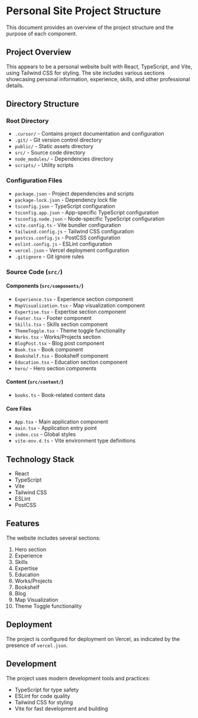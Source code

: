 # Personal Site Project Structure

This document provides an overview of the project structure and the purpose of each component.

## Project Overview
This appears to be a personal website built with React, TypeScript, and Vite, using Tailwind CSS for styling. The site includes various sections showcasing personal information, experience, skills, and other professional details.

## Directory Structure

### Root Directory
- `.cursor/` - Contains project documentation and configuration
- `.git/` - Git version control directory
- `public/` - Static assets directory
- `src/` - Source code directory
- `node_modules/` - Dependencies directory
- `scripts/` - Utility scripts

### Configuration Files
- `package.json` - Project dependencies and scripts
- `package-lock.json` - Dependency lock file
- `tsconfig.json` - TypeScript configuration
- `tsconfig.app.json` - App-specific TypeScript configuration
- `tsconfig.node.json` - Node-specific TypeScript configuration
- `vite.config.ts` - Vite bundler configuration
- `tailwind.config.js` - Tailwind CSS configuration
- `postcss.config.js` - PostCSS configuration
- `eslint.config.js` - ESLint configuration
- `vercel.json` - Vercel deployment configuration
- `.gitignore` - Git ignore rules

### Source Code (`src/`)

#### Components (`src/components/`)
- `Experience.tsx` - Experience section component
- `MapVisualization.tsx` - Map visualization component
- `Expertise.tsx` - Expertise section component
- `Footer.tsx` - Footer component
- `Skills.tsx` - Skills section component
- `ThemeToggle.tsx` - Theme toggle functionality
- `Works.tsx` - Works/Projects section
- `BlogPost.tsx` - Blog post component
- `Book.tsx` - Book component
- `Bookshelf.tsx` - Bookshelf component
- `Education.tsx` - Education section component
- `hero/` - Hero section components

#### Content (`src/content/`)
- `books.ts` - Book-related content data

#### Core Files
- `App.tsx` - Main application component
- `main.tsx` - Application entry point
- `index.css` - Global styles
- `vite-env.d.ts` - Vite environment type definitions

## Technology Stack
- React
- TypeScript
- Vite
- Tailwind CSS
- ESLint
- PostCSS

## Features
The website includes several sections:
1. Hero section
2. Experience
3. Skills
4. Expertise
5. Education
6. Works/Projects
7. Bookshelf
8. Blog
9. Map Visualization
10. Theme Toggle functionality

## Deployment
The project is configured for deployment on Vercel, as indicated by the presence of `vercel.json`.

## Development
The project uses modern development tools and practices:
- TypeScript for type safety
- ESLint for code quality
- Tailwind CSS for styling
- Vite for fast development and building 